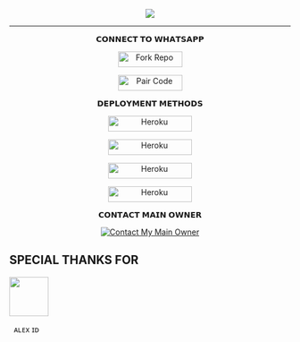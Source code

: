 <p align = center>   <img src="https://telegra.ph/file/55c73f8d525de43aea0c0.jpg"</p>
  
***

 <p align="center"> 𝗖𝗢𝗡𝗡𝗘𝗖𝗧 𝗧𝗢 𝗪𝗛𝗔𝗧𝗦𝗔𝗣𝗣

<p align="center">
<a href='https://github.com/BhashiMD/BhashiMD/fork' target="_blank"><img alt='Fork Repo' src='https://img.shields.io/badge/-Fork Repo-grey?style=for-the-badge&logo=github&logoColor=white'/< width=115 height=28/p></a>

<p align="center">
<a href='https://pair-web-public.koyeb.app/' target="_blank"><img alt='Pair Code' src='https://img.shields.io/badge/-Pair Code-darkgreen?style=for-the-badge&logo=Whatsapp&logoColor=white'/< width=115 height=28/p></a>


<p align="center"> 𝗗𝗘𝗣𝗟𝗢𝗬𝗠𝗘𝗡𝗧 𝗠𝗘𝗧𝗛𝗢𝗗𝗦

<p align="center">
<a href='https://signup.heroku.com/' target="_blank"><img alt='Heroku' src='https://img.shields.io/badge/-railway deploy-blue?style=for-the-badge&logo=railway&logoColor=white'/< width=150 height=28/p></a>

<p align="center">
<a href='https://signup.heroku.com/' target="_blank"><img alt='Heroku' src='https://img.shields.io/badge/-heroku ‎ deploy-blue?style=for-the-badge&logo=heroku&logoColor=white'/< width=150 height=28/p></a>

<p align="center">
<a href='https://signup.heroku.com/' target="_blank"><img alt='Heroku' src='https://img.shields.io/badge/-Render deploy-blue?style=for-the-badge&logo=render&logoColor=white'/< width=150 height=28/p></a>

<p align="center">
<a href='https://signup.heroku.com/' target="_blank"><img alt='Heroku' src='https://img.shields.io/badge/-koyeb deploy-blue?style=for-the-badge&logo=koyeb&logoColor=white'/< width=150 height=28/p></a> 


<p align="center"> 𝗖𝗢𝗡𝗧𝗔𝗖𝗧 𝗠𝗔𝗜𝗡 𝗢𝗪𝗡𝗘𝗥

<p align="center">
<a href='https://wa.me/+94786328485' target="_blank"><img alt='Contact My Main Owner' src='https://img.shields.io/badge/-Contact Owner-darkgreen?style=for-the-badge&logo=Whatsapp&logoColor=white'/></a>



SPECIAL THANKS FOR
-

<p align = left> <img src="https://telegra.ph/file/d04c9bc108603e4a6b13a.jpg"<width=70 height=70/p>

‎ ‎ ᴀʟᴇx ɪᴅ
